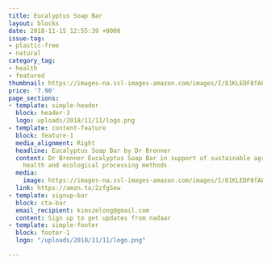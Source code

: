 ```yaml
---
title: Eucalyptus Soap Bar
layout: blocks
date: 2018-11-15 12:55:39 +0000
issue-tag:
- plastic-free
- natural
category_tag:
- health
- featured
thumbnail: https://images-na.ssl-images-amazon.com/images/I/81KLEDF8fAL._SL1500_.jpg
price: '7.90'
page_sections:
- template: simple-header
  block: header-3
  logo: uploads/2018/11/11/logo.png
- template: content-feature
  block: feature-1
  media_alignment: Right
  headline: Eucalyptus Soap Bar by Dr Bronner
  content: Dr Bronner Eucalyptus Soap Bar in support of sustainable agriculture, farmworker
    health and ecological processing methods
  media:
    image: https://images-na.ssl-images-amazon.com/images/I/81KLEDF8fAL._SL1500_.jpg
  link: https://amzn.to/2zfgSew
- template: signup-bar
  block: cta-bar
  email_recipient: kimszelong@gmail.com
  content: Sign up to get updates from nadaar
- template: simple-footer
  block: footer-1
  logo: "/uploads/2018/11/11/logo.png"

---
```

